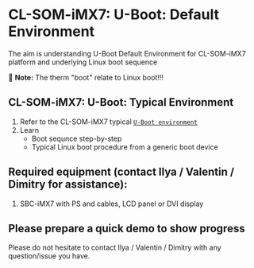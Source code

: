 # CL-SOM-iMX7: U-Boot: Default Environment

The aim is understanding U-Boot Default Environment for CL-SOM-iMX7 platform and underlying Linux boot sequence

:memo: **Note:** The therm "boot" relate to Linux boot!!!

## CL-SOM-iMX7: U-Boot: Typical Environment

1) Refer to the CL-SOM-iMX7 typical [`U-Boot environment`](https://github.com/compulab-yokneam/Documentation/blob/master/new_employee_training/eng/iMX7%20Platform/intro/misc/cl-som-imx7_uboot-env)
2) Learn
    * Boot sequnce step-by-step
    * Typical Linux boot procedure from a generic boot device

## Required equipment (contact Ilya / Valentin / Dimitry for assistance):
1) SBC-iMX7 with PS and cables, LCD panel or DVI display

## Please prepare a quick demo to show progress

Please do not hesitate to contact Ilya / Valentin / Dimitry with any question/issue you have.

